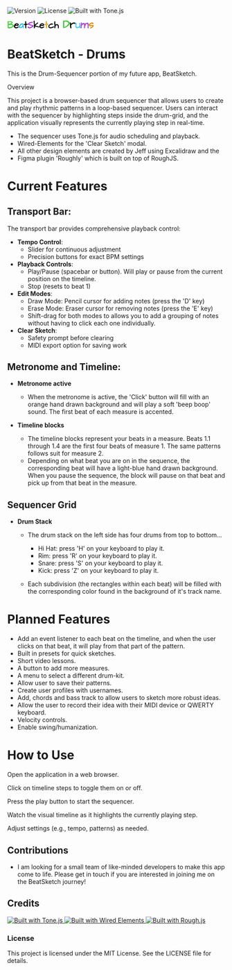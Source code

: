 ![Version](https://img.shields.io/badge/version-1.0.0-blue)
![License](https://img.shields.io/badge/license-MIT-green)
![Built with Tone.js](https://img.shields.io/badge/Built%20with-Tone.js-yellow)

<p text-align="center">
  <img src="./assets/BEATSKETCH_DRUMS.svg" alt="BeatSketch Logo" width="200"/>
</p>




# BeatSketch - Drums
This is the Drum-Sequencer portion of my future app, BeatSketch.

Overview

This project is a browser-based drum sequencer that allows users to create and play rhythmic patterns in a loop-based sequencer. Users can interact with the sequencer by highlighting steps inside the drum-grid, and the application visually represents the currently playing step in real-time. 


- The sequencer uses Tone.js for audio scheduling and playback. 
- Wired-Elements for the 'Clear Sketch' modal. 
- All other design elements are created by Jeff using Excalidraw and the 
- Figma plugin 'Roughly' which is built on top of RoughJS.

# Current Features

## Transport Bar:

The transport bar provides comprehensive playback control:

- **Tempo Control**: 
  - Slider for continuous adjustment
  - Precision buttons for exact BPM settings
- **Playback Controls**:
  - Play/Pause (spacebar or button). Will play or pause from the current position on the timeline.
  - Stop (resets to beat 1)
- **Edit Modes**:
  - Draw Mode: Pencil cursor for adding notes (press the 'D' key)
  - Erase Mode: Eraser cursor for removing notes (press the 'E' key)
  - Shift-drag for both modes to allows you to add a grouping of notes without having to click each one individually.
- **Clear Sketch**:
  - Safety prompt before clearing
  - MIDI export option for saving work


## Metronome and Timeline:

- **Metronome active**
  - When the metronome is active, the 'Click' button will fill with an orange hand drawn background and will play a soft 'beep boop' sound. The first beat of each measure is accented.

- **Timeline blocks**
  - The timeline blocks represent your beats in a measure. Beats 1.1 through 1.4 are the first four beats of measure 1. The same patterns follows suit for measure 2.
  - Depending on what beat you are on in the sequence, the corresponding beat will have a light-blue hand drawn background. When you pause the sequence, the block will pause on that beat and pick up from that beat in the measure.


## Sequencer Grid
  - **Drum Stack** 
    - The drum stack on the left side has four drums from top to bottom...
      - Hi Hat: press 'H' on your keyboard to play it.
      - Rim: press 'R' on your keyboard to play it.
      - Snare: press 'S' on your keyboard to play it.
      - Kick: press 'Z' on your keyboard to play it.
    
    - Each subdivision (the rectangles within each beat) will be filled with the corresponding color found in the background of it's track name.

# Planned Features

  - Add an event listener to each beat on the timeline, and when the user clicks on that beat, it will play from that part of the pattern.
  - Built in presets for quick sketches.
  - Short video lessons.
  - A button to add more measures.
  - A menu to select a different drum-kit.
  - Allow user to save their patterns.
  - Create user profiles with usernames.
  - Add, chords and bass track to allow users to sketch more robust ideas.
  - Allow the user to record their idea with their MIDI device or QWERTY keyboard.
  - Velocity controls.
  - Enable swing/humanization.


# How to Use

Open the application in a web browser.

Click on timeline steps to toggle them on or off.

Press the play button to start the sequencer.

Watch the visual timeline as it highlights the currently playing step.

Adjust settings (e.g., tempo, patterns) as needed.

## Contributions
  - I am looking for a small team of like-minded developers to make this app come to life. Please get in touch if you are interested in joining me on the BeatSketch journey!


## Credits

<p text-align="center">
  <a href="https://tonejs.github.io/">
    <img src="https://img.shields.io/badge/Built%20with-Tone.js-yellow" alt="Built with Tone.js"/>
  </a>
  <a href="https://wiredjs.com/">
    <img src="https://img.shields.io/badge/Built%20with-Wired%20Elements-orange" alt="Built with Wired Elements"/>
  </a>
  <a href="https://roughjs.com/">
    <img src="https://img.shields.io/badge/Built%20with-Rough.js-blue" alt="Built with Rough.js"/>
  </a>
</p>


### License

This project is licensed under the MIT License. See the LICENSE file for details.
